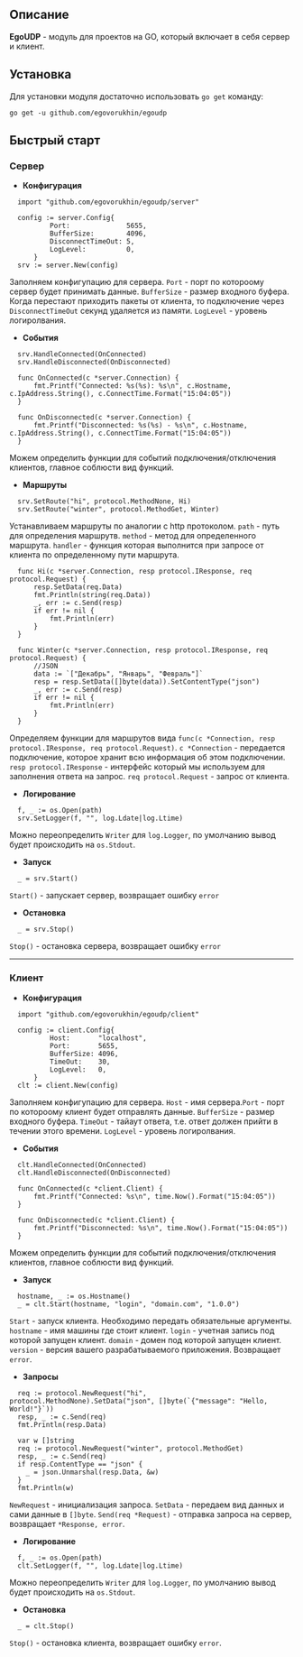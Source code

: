 ## **Описание**

**EgoUDP** - модуль для проектов на GO, который включает в себя сервер и клиент.

## **Установка**

Для установки модуля доcтаточно использовать `go get` команду:
```
go get -u github.com/egovorukhin/egoudp
```
## **Быстрый старт**

### Сервер
* **Конфигурация**

```golang
  import "github.com/egovorukhin/egoudp/server"

  config := server.Config{
          Port:              5655,
          BufferSize:        4096,
          DisconnectTimeOut: 5,
          LogLevel:          0,
      }
  srv := server.New(config)
```
Заполняем конфигупацию для сервера. `Port` - порт по котороому сервер будет принимать данные. `BufferSize` - размер входного буфера. Когда перестают приходить пакеты от клиента, то подключение через `DisconnectTimeOut` секунд удаляется из памяти. `LogLevel` - уровень логиролвания.

* **События**
```golang
  srv.HandleConnected(OnConnected)
  srv.HandleDisconnected(OnDisconnected)
```
```golang
  func OnConnected(c *server.Connection) {
      fmt.Printf("Connected: %s(%s): %s\n", c.Hostname, c.IpAddress.String(), c.ConnectTime.Format("15:04:05"))
  }

  func OnDisconnected(c *server.Connection) {
      fmt.Printf("Disconnected: %s(%s) - %s\n", c.Hostname, c.IpAddress.String(), c.ConnectTime.Format("15:04:05"))
  }
```
Можем определить функции для событий подключения/отключения клиентов, главное соблюсти вид функций.

* **Маршруты**
```
  srv.SetRoute("hi", protocol.MethodNone, Hi)
  srv.SetRoute("winter", protocol.MethodGet, Winter)
```
Устанавливаем маршруты по аналогии с http протоколом. `path` - путь для определения маршрутв. `method` - метод для определенного маршрута. `handler` - функция которая выполнится при запросе от клиента по определенному пути маршрута.
```
  func Hi(c *server.Connection, resp protocol.IResponse, req protocol.Request) {
      resp.SetData(req.Data)
      fmt.Println(string(req.Data))
      _, err := c.Send(resp)
      if err != nil {
          fmt.Println(err)
      }
  }

  func Winter(c *server.Connection, resp protocol.IResponse, req protocol.Request) {
      //JSON
      data := `["Декабрь", "Январь", "Февраль"]`
      resp = resp.SetData([]byte(data)).SetContentType("json")
      _, err := c.Send(resp)
      if err != nil {
          fmt.Println(err)
      }
  }
```
Определяем функции для маршрутов вида `func(c *Connection, resp protocol.IResponse, req protocol.Request)`. `c *Connection` - передается подключение, которое хранит всю информация об этом подключении. `resp protocol.IResponse` - интерфейс который мы используем для заполнения ответа на запрос. `req protocol.Request` - запрос от клиента.

* **Логирование**
```
  f, _ := os.Open(path)
  srv.SetLogger(f, "", log.Ldate|log.Ltime)
```
Можно переопределить `Writer` для `log.Logger`, по умолчанию вывод будет происходить на `os.Stdout`.

* **Запуск**

```
  _ = srv.Start()
```
`Start()` - запускает сервер, возвращает ошибку `error`

* **Остановка**
```
  _ = srv.Stop()
```
`Stop()` - остановка сервера, возвращает ошибку `error`

---

### Клиент

* **Конфигурация**
```
  import "github.com/egovorukhin/egoudp/client"

  config := client.Config{
          Host:       "localhost",
          Port:       5655,
          BufferSize: 4096,
          TimeOut:    30,
          LogLevel:   0,
      }
  clt := client.New(config)
```
Заполняем конфигупацию для сервера. `Host` - имя сервера.`Port` - порт по котороому клиент будет отправлять данные. `BufferSize` - размер входного буфера. `TimeOut` - тайаут ответа, т.е. ответ должен прийти в течении этого времени. `LogLevel` - уровень логиролвания.

* **События**
```golang
  clt.HandleConnected(OnConnected)
  clt.HandleDisconnected(OnDisconnected)
```
```golang
  func OnConnected(c *client.Client) {
      fmt.Printf("Connected: %s\n", time.Now().Format("15:04:05"))
  }

  func OnDisconnected(c *client.Client) {
      fmt.Printf("Disconnected: %s\n", time.Now().Format("15:04:05"))
  }
```
Можем определить функции для событий подключения/отключения клиентов, главное соблюсти вид функций.

* **Запуск**
```
  hostname, _ := os.Hostname()
  _ = clt.Start(hostname, "login", "domain.com", "1.0.0")
```
`Start` - запуск клиента. Необходимо передать обязательные аргументы. `hostname` - имя машины где стоит клиент. `login` - учетная запись под которой запущен клиент. `domain` - домен под которой запущен клиент. `version` - версия вашего  разрабатываемого приложения. Возвращает `error`.

* **Запросы**
```
  req := protocol.NewRequest("hi", protocol.MethodNone).SetData("json", []byte(`{"message": "Hello, World!"}`))
  resp, _ := c.Send(req)
  fmt.Println(resp.Data)
```
```
  var w []string
  req := protocol.NewRequest("winter", protocol.MethodGet)
  resp, _ := c.Send(req)
  if resp.ContentType == "json" {
  	_ = json.Unmarshal(resp.Data, &w)
  }
  fmt.Println(w)

```
`NewRequest` - инициализация запроса. `SetData` - передаем вид данных и сами данные в `[]byte`. `Send(req *Request)` - отправка запроса на сервер, возвращает `*Response, error`.

* **Логирование**
```
  f, _ := os.Open(path)
  clt.SetLogger(f, "", log.Ldate|log.Ltime)
```
Можно переопределить `Writer` для `log.Logger`, по умолчанию вывод будет происходить на `os.Stdout`.

* **Остановка**
```
  _ = clt.Stop()
```
`Stop()` - остановка клиента, возвращает ошибку `error`.